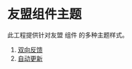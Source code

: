 友盟组件主题
=======================

此工程提供针对友盟 组件 的多种主题样式。

1. [双向反馈](https://github.com/ntop001/umeng-android-sdk-theme/tree/master/fb)
2. [自动更新](https://github.com/ntop001/umeng-android-sdk-theme/tree/master/update)

